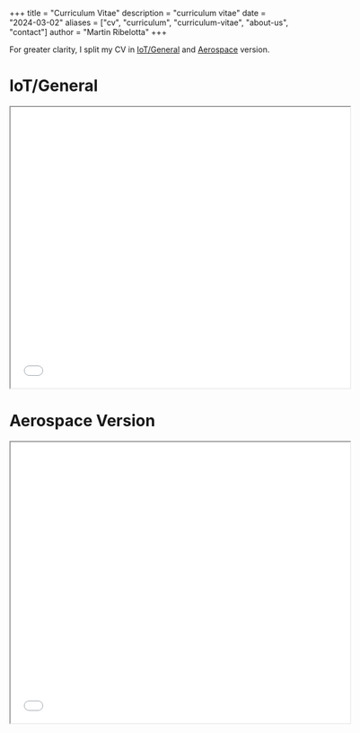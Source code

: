 +++
title = "Curriculum Vitae"
description = "curriculum vitae"
date = "2024-03-02"
aliases = ["cv", "curriculum", "curriculum-vitae", "about-us", "contact"]
author = "Martin Ribelotta"
+++

For greater clarity, I split my CV in [IoT/General](#iotgeneral) and [Aerospace](#aerospace-version) version.

# IoT/General

<iframe width="120%" height="500px" src="/cv_martinribelotta_english-general.html" title="description"></iframe>

# Aerospace Version

<iframe width="120%" height="500px" src="/cv_martinribelotta_en_aerospace.html" title="description"></iframe>
